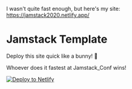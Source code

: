 I wasn't quite fast enough, but here's my site: https://jamstack2020.netlify.app/

# Jamstack Template

Deploy this site quick like a bunny! 🐰

Whoever does it fastest at Jamstack_Conf wins!

<a href="https://app.netlify.com/start/deploy?repository=https://github.com/netlify-labs/jamstack-template">
  <img src="https://www.netlify.com/img/deploy/button.svg" title="Deploy to Netlify">
</a>
